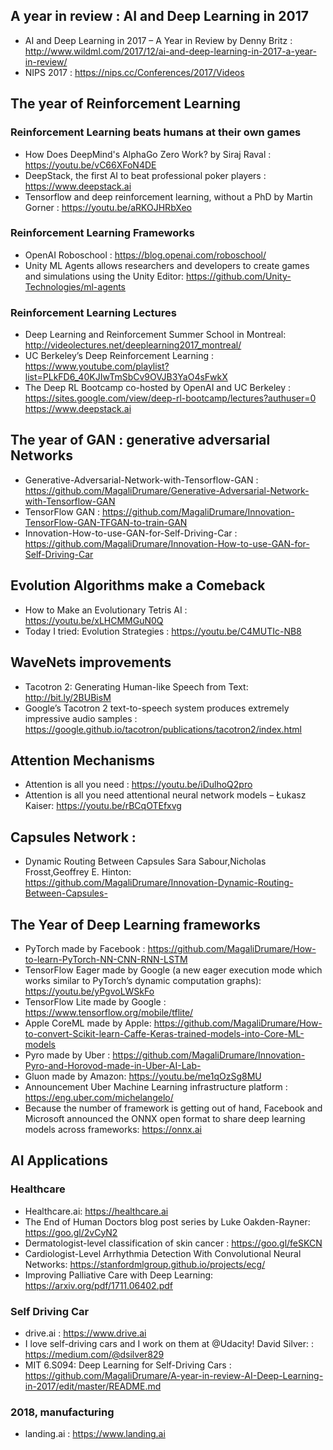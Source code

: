 ## A year in review : AI and Deep Learning in 2017 
* AI and Deep Learning in 2017 – A Year in Review by Denny Britz : 
http://www.wildml.com/2017/12/ai-and-deep-learning-in-2017-a-year-in-review/
* NIPS 2017 : https://nips.cc/Conferences/2017/Videos

## The year of Reinforcement Learning 

### Reinforcement Learning beats humans at their own games
* How Does DeepMind's AlphaGo Zero Work? by Siraj Raval : https://youtu.be/vC66XFoN4DE
* DeepStack, the first AI to beat professional poker players : https://www.deepstack.ai
* Tensorflow and deep reinforcement learning, without a PhD by Martin Gorner : https://youtu.be/aRKOJHRbXeo

### Reinforcement Learning Frameworks 
* OpenAI Roboschool : https://blog.openai.com/roboschool/
* Unity ML Agents allows researchers and developers to create games and simulations using the Unity Editor: https://github.com/Unity-Technologies/ml-agents

### Reinforcement Learning Lectures 
 * Deep Learning and Reinforcement Summer School in Montreal: http://videolectures.net/deeplearning2017_montreal/
 * UC Berkeley’s Deep Reinforcement Learning : https://www.youtube.com/playlist?list=PLkFD6_40KJIwTmSbCv9OVJB3YaO4sFwkX
 * The Deep RL Bootcamp co-hosted by OpenAI and UC Berkeley : https://sites.google.com/view/deep-rl-bootcamp/lectures?authuser=0
 https://www.deepstack.ai
 ## The year of GAN : generative adversarial Networks 
 * Generative-Adversarial-Network-with-Tensorflow-GAN : https://github.com/MagaliDrumare/Generative-Adversarial-Network-with-Tensorflow-GAN
 * TensorFlow GAN : https://github.com/MagaliDrumare/Innovation-TensorFlow-GAN-TFGAN-to-train-GAN
 * Innovation-How-to-use-GAN-for-Self-Driving-Car : https://github.com/MagaliDrumare/Innovation-How-to-use-GAN-for-Self-Driving-Car
 
 
## Evolution Algorithms make a Comeback
* How to Make an Evolutionary Tetris AI : https://youtu.be/xLHCMMGuN0Q
* Today I tried: Evolution Strategies : https://youtu.be/C4MUTIc-NB8

## WaveNets improvements 
* Tacotron 2: Generating Human-like Speech from Text: http://bit.ly/2BUBisM
* Google’s Tacotron 2 text-to-speech system produces extremely impressive audio samples : https://google.github.io/tacotron/publications/tacotron2/index.html

## Attention Mechanisms
* Attention is all you need : https://youtu.be/iDulhoQ2pro
* Attention is all you need attentional neural network models – Łukasz Kaiser: https://youtu.be/rBCqOTEfxvg

## Capsules Network : 
* Dynamic Routing Between Capsules Sara Sabour,Nicholas Frosst,Geoffrey E. Hinton: https://github.com/MagaliDrumare/Innovation-Dynamic-Routing-Between-Capsules-

## The Year of Deep Learning frameworks
* PyTorch made by Facebook : https://github.com/MagaliDrumare/How-to-learn-PyTorch-NN-CNN-RNN-LSTM
* TensorFlow Eager made by Google (a new eager execution mode which works similar to PyTorch’s dynamic computation graphs): https://youtu.be/yPgvoLWSkFo
* TensorFlow Lite made by Google  : https://www.tensorflow.org/mobile/tflite/
* Apple CoreML made by Apple: https://github.com/MagaliDrumare/How-to-convert-Scikit-learn-Caffe-Keras-trained-models-into-Core-ML-models
* Pyro made by Uber : https://github.com/MagaliDrumare/Innovation-Pyro-and-Horovod-made-in-Uber-AI-Lab-
* Gluon made by Amazon: https://youtu.be/me1qOzSg8MU
* Announcement Uber Machine Learning infrastructure platform : https://eng.uber.com/michelangelo/
* Because the number of framework is getting out of hand, Facebook and Microsoft announced the ONNX open format to share deep learning models across frameworks: https://onnx.ai

## AI Applications
  
### Healthcare 
* Healthcare.ai: https://healthcare.ai
* The End of Human Doctors blog post series by Luke Oakden-Rayner: https://goo.gl/2vCyN2
* Dermatologist-level classification of skin cancer : https://goo.gl/feSKCN
* Cardiologist-Level Arrhythmia Detection With Convolutional Neural Networks: https://stanfordmlgroup.github.io/projects/ecg/
* Improving Palliative Care with Deep Learning: https://arxiv.org/pdf/1711.06402.pdf

### Self Driving Car
* drive.ai : https://www.drive.ai
* I love self-driving cars and I work on them at @Udacity! David Silver: : https://medium.com/@dsilver829
* MIT 6.S094: Deep Learning for Self-Driving Cars : https://github.com/MagaliDrumare/A-year-in-review-AI-Deep-Learning-in-2017/edit/master/README.md

### 2018, manufacturing 
* landing.ai : https://www.landing.ai

  

















 
